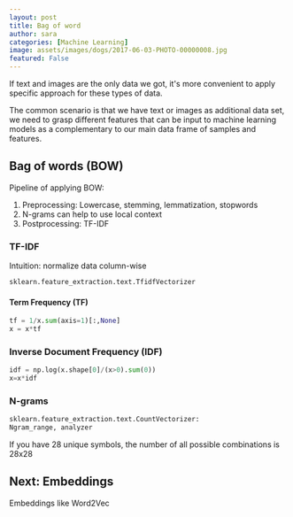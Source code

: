 ```yaml
---
layout: post
title: Bag of word
author: sara
categories: [Machine Learning]
image: assets/images/dogs/2017-06-03-PHOTO-00000008.jpg
featured: False
---
```


If text and images are the only data we got, it's more convenient to apply specific approach for these types of data. 

The common scenario is that we have text or images as additional data set, we need to grasp different features that can be input to machine learning models as a complementary to our main data frame of samples and features.

## Bag of words (BOW)

Pipeline of applying BOW:
1. Preprocessing:
	Lowercase, stemming, lemmatization, stopwords
2. N-grams can help to use local context
3. Postprocessing: TF-IDF

### TF-IDF

Intuition: normalize data column-wise

```python
sklearn.feature_extraction.text.TfidfVectorizer
```

#### Term Frequency (TF)
```python
tf = 1/x.sum(axis=1)[:,None]
x = x*tf
```

### Inverse Document Frequency (IDF)
```python
idf = np.log(x.shape[0]/(x>0).sum(0))
x=x*idf
```

### N-grams

```python
sklearn.feature_extraction.text.CountVectorizer: 
Ngram_range, analyzer
```

If you have 28 unique symbols, the number of all possible combinations is 28x28

## Next: Embeddings

Embeddings like Word2Vec
